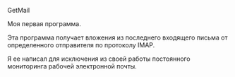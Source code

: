 GetMail

Моя первая программа.

Эта программа получает вложения из последнего входящего письма от определенного отправителя 
по протоколу IMAP.

Я ее написал для исключения из своей работы постоянного мониторинга рабочей электронной почты.